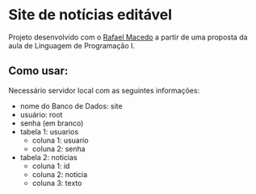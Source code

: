 # Site de notícias editável
Projeto desenvolvido com o [Rafael Macedo](https://github.com/rafaelrmacedo) a partir de uma proposta da aula de Linguagem de Programação I.

## Como usar:
 Necessário servidor local com as seguintes informações:
 - nome do Banco de Dados: site
 - usuário: root
 - senha (em branco)
- tabela 1: usuarios
  - coluna 1: usuario
  - coluna 2: senha
- tabela 2: noticias
  - coluna 1: id
  - coluna 2: noticia
  - coluna 3: texto
